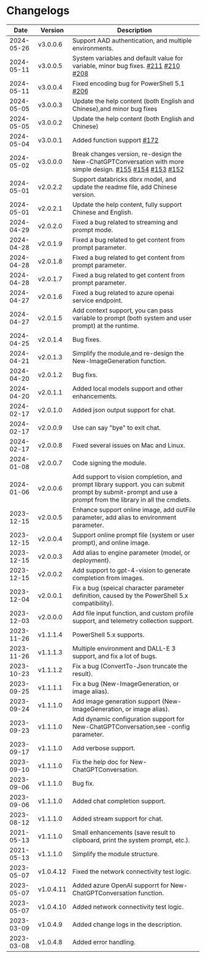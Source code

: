 # Changelogs 


| Date       | Version  | Description                                                                 |
|------------|----------|-----------------------------------------------------------------------------|
| 2024-05-26 | v3.0.0.6 | Support AAD authentication, and multiple environments. |
| 2024-05-11 | v3.0.0.5 | System variables and default value for variable, minor bug fixes. [#211](https://github.com/chenxizhang/openai-powershell/issues/211) [#210](https://github.com/chenxizhang/openai-powershell/issues/210) [#208](https://github.com/chenxizhang/openai-powershell/issues/208)   |
| 2024-05-11 | v3.0.0.4 | Fixed encoding bug for PowerShell 5.1 [#206](https://github.com/chenxizhang/openai-powershell/issues/206)  |
| 2024-05-05 | v3.0.0.3 | Update the help content (both English and Chinese),and minor bug fixes  |
| 2024-05-05 | v3.0.0.2 | Update the help content (both English and Chinese)  |
| 2024-05-04 | v3.0.0.1 | Added function support [#172](https://github.com/chenxizhang/openai-powershell/issues/172)  |
| 2024-05-02 | v3.0.0.0 | Break changes version, re-design the New-ChatGPTConversation with more simple design. [#155](https://github.com/chenxizhang/openai-powershell/issues/155) [#154](https://github.com/chenxizhang/openai-powershell/issues/154) [#153](https://github.com/chenxizhang/openai-powershell/issues/153)  [#152](https://github.com/chenxizhang/openai-powershell/issues/152) |
| 2024-05-01 | v2.0.2.2 | Support databricks dbrx model, and update the readme file, add Chinese version. |
| 2024-05-01 | v2.0.2.1 | Update the help content, fully support Chinese and English.                   |
| 2024-04-29 | v2.0.2.0 | Fixed a bug related to streaming and prompt mode.                            |
| 2024-04-28 | v2.0.1.9 | Fixed a bug related to get content from prompt parameter.                    |
| 2024-04-28 | v2.0.1.8 | Fixed a bug related to get content from prompt parameter.                    |
| 2024-04-28 | v2.0.1.7 | Fixed a bug related to get content from prompt parameter.                    |
| 2024-04-27 | v2.0.1.6 | Fixed a bug related to azure openai service endpoint.                        |
| 2024-04-27 | v2.0.1.5 | Add context support, you can pass variable to prompt (both system and user prompt) at the runtime. |
| 2024-04-25 | v2.0.1.4 | Bug fixes.                                                                  |
| 2024-04-21 | v2.0.1.3 | Simplify the module,and re-design the New-ImageGeneration function.           |
| 2024-04-20 | v2.0.1.2 | Bug fixs.                                                                   |
| 2024-04-20 | v2.0.1.1 | Added local models support and other enhancements.                           |
| 2024-02-17 | v2.0.1.0 | Added json output support for chat.                                          |
| 2024-02-17 | v2.0.0.9 | Use can say "bye" to exit chat.                                              |
| 2024-02-17 | v2.0.0.8 | Fixed several issues on Mac and Linux.                                       |
| 2024-01-08 | v2.0.0.7 | Code signing the module.                                                    |
| 2024-01-06 | v2.0.0.6 | Add support to vision completion, and prompt library support. you can submit prompt by submit-prompt and use a prompt from the library in all the cmdlets. |
| 2023-12-15 | v2.0.0.5 | Enhance support online image, add outFile parameter, add alias to environment parameter. |
| 2023-12-15 | v2.0.0.4 | Support online prompt file (system or user prompt), and online image.        |
| 2023-12-15 | v2.0.0.3 | Add alias to engine parameter (model, or deployment).                        |
| 2023-12-15 | v2.0.0.2 | Add support to gpt-4-vision to generate completion from images.              |
| 2023-12-04 | v2.0.0.1 | Fix a bug (speical character parameter definition, caused by the PowerShell 5.x compatibility). |
| 2023-12-03 | v2.0.0.0 | Add file input function, and custom profile support, and telemetry collection support. |
| 2023-11-26 | v1.1.1.4 | PowerShell 5.x supports.                                                    |
| 2023-11-26 | v1.1.1.3 | Multiple environment and DALL-E 3 support, and fix a lot of bugs.             |
| 2023-10-23 | v1.1.1.2 | Fix a bug (ConvertTo-Json truncate the result).                              |
| 2023-09-25 | v1.1.1.1 | Fix a bug (New-ImageGeneration, or image alias).                             |
| 2023-09-24 | v1.1.1.0 | Add image generation support (New-ImageGeneration, or image alias).          |
| 2023-09-23 | v1.1.1.0 | Add dynamic configuration support for New-ChatGPTConversation,see -config parameter. |
| 2023-09-17 | v1.1.1.0 | Add verbose support.                                                        |
| 2023-09-10 | v1.1.1.0 | Fix the help doc for New-ChatGPTConversation.                                |
| 2023-09-06 | v1.1.1.0 | Bug fix.                                                                    |
| 2023-09-06 | v1.1.1.0 | Added chat completion support.                                               |
| 2023-08-12 | v1.1.1.0 | Added stream support for chat.                                               |
| 2021-05-13 | v1.1.1.0 | Small enhancements (save result to clipboard, print the system prompt, etc.). |
| 2021-05-13 | v1.1.1.0 | Simplify the module structure.                                               |
| 2023-05-07 | v1.0.4.12 | Fixed the network connectivity test logic.                                   |
| 2023-05-07 | v1.0.4.11 | Added azure OpenAI supporrt for New-ChatGPTConversation function.            |
| 2023-05-07 | v1.0.4.10 | Added network connectivity test logic.                                       |
| 2023-03-09 | v1.0.4.9  | Added change logs in the description.                                        |
| 2023-03-08 | v1.0.4.8  | Added error handling.                                                        |
